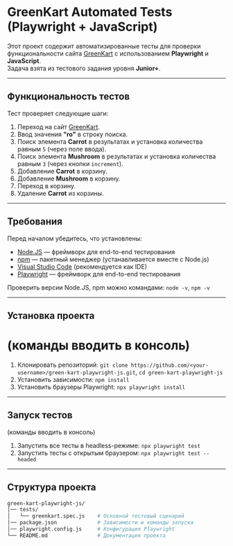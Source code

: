 # GreenKart Automated Tests (Playwright + JavaScript)

Этот проект содержит автоматизированные тесты для проверки функциональности сайта [GreenKart](https://rahulshettyacademy.com/seleniumPractise/#/) с использованием **Playwright** и **JavaScript**.  
Задача взята из тестового задания уровня **Junior+**.

---

## Функциональность тестов

Тест проверяет следующие шаги:

1. Переход на сайт [GreenKart](https://rahulshettyacademy.com/seleniumPractise/#/).
2. Ввод значения **"ro"** в строку поиска.
3. Поиск элемента **Carrot** в результатах и установка количества равным `5` (через поле ввода).
4. Поиск элемента **Mushroom** в результатах и установка количества равным `3` (через кнопки `increment`).
5. Добавление **Carrot** в корзину.
6. Добавление **Mushroom** в корзину.
7. Переход в корзину.
8. Удаление **Carrot** из корзины.

---

## Требования
Перед началом убедитесь, что установлены:

- [Node.JS]((https://nodejs.org/en/download/)) — фреймворк для end-to-end тестирования
- [npm](https://docs.npmjs.com/) — пакетный менеджер (устанавливается вместе с Node.js)
- [Visual Studio Code](https://code.visualstudio.com/) (рекомендуется как IDE)
- [Playwright](https://playwright.dev/) — фреймворк для end-to-end тестирования

Проверить версии Node.JS, npm можно командами: `node -v`, `npm -v`

---

## Установка проекта

# (команды вводить в консоль)

1. Клонировать репозиторий: `git clone https://github.com/<your-username>/green-kart-playwright-js.git`, `cd green-kart-playwright-js`
2. Установить зависимости: `npm install`
3. Установить браузеры Playwright: `npx playwright install`

---

## Запуск тестов

(команды вводить в консоль)

1. Запустить все тесты в headless-режиме: `npx playwright test`
2. Запустить тесты с открытым браузером: `npx playwright test --headed`

---

## Структура проекта

```bash
green-kart-playwright-js/
│── tests/
│   └── greenkart.spec.js    # Основной тестовый сценарий
│── package.json             # Зависимости и команды запуска
│── playwright.config.js     # Конфигурация Playwright
└── README.md                # Документация проекта
